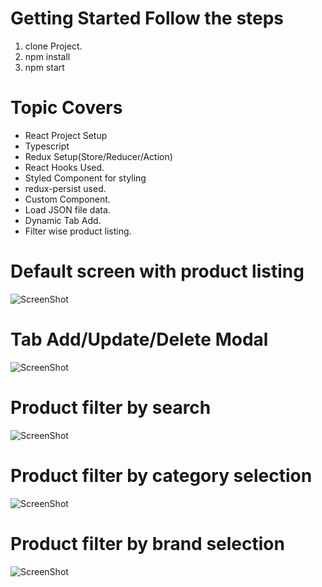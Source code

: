 # Getting Started Follow the steps
1) clone Project.
2) npm install
3) npm start

# Topic Covers
- React Project Setup
- Typescript
- Redux Setup(Store/Reducer/Action)
- React Hooks Used.
- Styled Component for styling
- redux-persist used.
- Custom Component. 
- Load JSON file data.
- Dynamic Tab Add.
- Filter wise product listing.

# Default screen with product listing
![ScreenShot](https://raw.github.com/patilrushikesh78/reacjs-practical/master/screensort/1.png)
# Tab Add/Update/Delete Modal
![ScreenShot](https://raw.github.com/patilrushikesh78/reacjs-practical/master/screensort/1.png)
# Product filter by search
![ScreenShot](https://raw.github.com/patilrushikesh78/reacjs-practical/master/screensort/1.png)
# Product filter by category selection
![ScreenShot](https://raw.github.com/patilrushikesh78/reacjs-practical/master/screensort/1.png)
# Product filter by brand selection
![ScreenShot](https://raw.github.com/patilrushikesh78/reacjs-practical/master/screensort/1.png)
